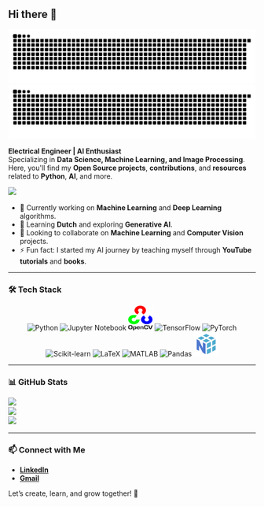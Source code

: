 ## Hi there 👋

![Snake Animation](https://github.com/leila4793/leila4793/blob/output/github-contribution-grid-snake.svg#gh-light-mode-only)
![Snake Animation](https://github.com/leila4793/leila4793/blob/output/github-contribution-grid-snake-dark.svg#gh-dark-mode-only)

**Electrical Engineer | AI Enthusiast**  
Specializing in **Data Science, Machine Learning, and Image Processing**.  
Here, you'll find my **Open Source projects**, **contributions**, and **resources** related to **Python**, **AI**, and more.

![](https://komarev.com/ghpvc/?username=leila4793&style=for-the-badge&color=blueviolet) 

- 🔭 Currently working on **Machine Learning** and **Deep Learning** algorithms.
- 🌱 Learning **Dutch** and exploring **Generative AI**.
- 👯 Looking to collaborate on **Machine Learning** and **Computer Vision** projects.
- ⚡ Fun fact: I started my AI journey by teaching myself through **YouTube tutorials** and **books**.

---

### 🛠️ **Tech Stack**  
<div align="center">
  <img src="https://img.icons8.com/color/48/000000/python--v1.png" alt="Python" title="Python" width="50" height="50"/>
  <img src="https://cdn.jsdelivr.net/gh/devicons/devicon/icons/jupyter/jupyter-original.svg" alt="Jupyter Notebook" title="Jupyter Notebook" width="50" height="50"/>
  <img src="https://raw.githubusercontent.com/github/explore/main/topics/opencv/opencv.png" alt="OpenCV" title="OpenCV" width="50" height="50"/>
  <img src="https://cdn.jsdelivr.net/gh/devicons/devicon/icons/tensorflow/tensorflow-original.svg" alt="TensorFlow" title="TensorFlow" width="50" height="50"/>
  <img src="https://cdn.jsdelivr.net/gh/devicons/devicon/icons/pytorch/pytorch-original.svg" alt="PyTorch" title="PyTorch" width="50" height="50"/>
  <img src="https://upload.wikimedia.org/wikipedia/commons/0/05/Scikit_learn_logo_small.svg" alt="Scikit-learn" title="Scikit-learn" width="50" height="50"/>
  <img src="https://upload.wikimedia.org/wikipedia/commons/9/92/LaTeX_logo.svg" alt="LaTeX" title="LaTeX" width="50" height="50"/>
  <img src="https://upload.wikimedia.org/wikipedia/commons/2/21/Matlab_Logo.png" alt="MATLAB" title="MATLAB" width="50" height="50"/>
  <img src="https://cdn.jsdelivr.net/gh/devicons/devicon/icons/pandas/pandas-original.svg" alt="Pandas" title="Pandas" width="50" height="50"/>
  <img src="https://raw.githubusercontent.com/github/explore/main/topics/numpy/numpy.png" alt="NumPy" title="NumPy" width="50" height="50"/>
</div>

---

### 📊 **GitHub Stats**
![](https://github-readme-stats.vercel.app/api?username=leila4793&theme=dark&hide_border=false&include_all_commits=true&count_private=true)<br/>
![](https://github-readme-streak-stats.herokuapp.com/?user=leila4793&theme=dark&hide_border=false)<br/>
![](https://github-readme-stats.vercel.app/api/top-langs/?username=leila4793&theme=dark&hide_border=false&include_all_commits=true&count_private=true&layout=compact)

---

### 📫 **Connect with Me**
- **[LinkedIn](https://www.linkedin.com/in/leila-akbari-652911124/)**
- **[Gmail](leilaa.akbari@gmail.com)**

Let’s create, learn, and grow together! 🚀

<!--
**leila4793/leila4793** is a ✨ _special_ ✨ repository because its `README.md` (this file) appears on your GitHub profile. 


